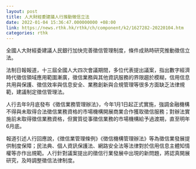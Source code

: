 ```yaml
---
layout: post
title: 人大財經委建議人行推動徵信立法
date: 2022-01-04 15:36:47.000000000 +08:00
link: https://news.rthk.hk/rthk/ch/component/k2/1627282-20220104.htm
categories: rthk
---
```


全國人大財經委建議人民銀行加快完善徵信管理制度，條件成熟時研究推動徵信立法。

法制日報報道，十三屆全國人大四次會議期間，多位代表提出議案，指出數字經濟時代徵信領域應用範圍漸廣，徵信業務與其他資訊服務的界限趨於模糊，信用信息共用與保護、徵信效率與信息安全、業務創新與合規管理等很多方面缺乏法律規範，建議制定徵信管理法。

人行去年9月底發布《徵信業務管理辦法》，今年1月1日起正式實施，強調金融機構不得與未取得合法徵信業務資格的市場機構開展商業合作獲取徵信服務；對辦法實施前未取得徵信業務資格，但實質從事徵信業務的市場機構給予過渡期，直至明年6月底。

報道引述人行回應說，《徴信業管理條例》《徴信機構管理辦法》等為徵信業發展提供制度保障；民法典、個人資訊保護法、網路安全法等法律對於信用信息主體知情權等亦作出規範。人行針對議案提出的徵信行業發展中出現的新問題，將認真開展研究，及時調整徵信法律制度。
